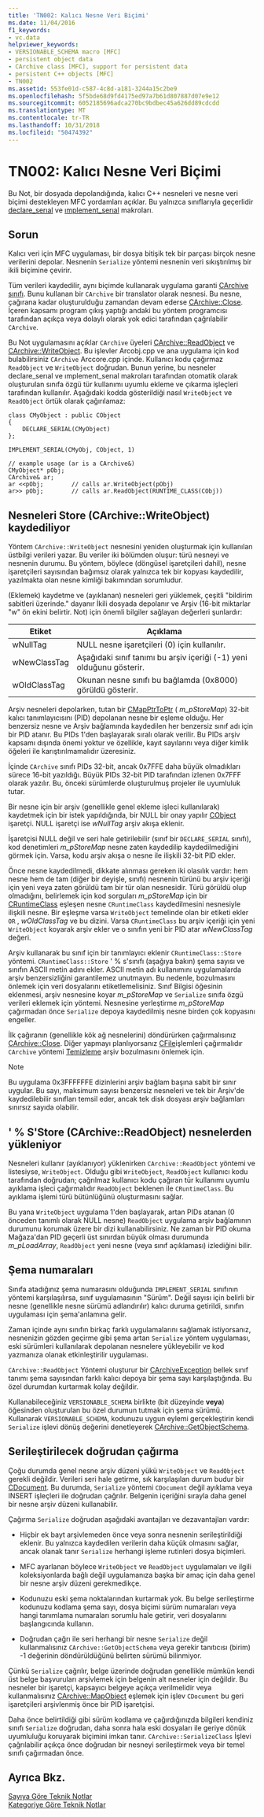 ```yaml
---
title: 'TN002: Kalıcı Nesne Veri Biçimi'
ms.date: 11/04/2016
f1_keywords:
- vc.data
helpviewer_keywords:
- VERSIONABLE_SCHEMA macro [MFC]
- persistent object data
- CArchive class [MFC], support for persistent data
- persistent C++ objects [MFC]
- TN002
ms.assetid: 553fe01d-c587-4c8d-a181-3244a15c2be9
ms.openlocfilehash: 5f5bde68d9fd4175ed97a7b61d807887d07e9e12
ms.sourcegitcommit: 6052185696adca270bc9bdbec45a626dd89cdcdd
ms.translationtype: MT
ms.contentlocale: tr-TR
ms.lasthandoff: 10/31/2018
ms.locfileid: "50474392"
---
```

# <a name="tn002-persistent-object-data-format"></a>TN002: Kalıcı Nesne Veri Biçimi

Bu Not, bir dosyada depolandığında, kalıcı C++ nesneleri ve nesne veri biçimi destekleyen MFC yordamları açıklar. Bu yalnızca sınıflarıyla geçerlidir [declare_serıal](../mfc/reference/run-time-object-model-services.md#declare_serial) ve [ımplement_serıal](../mfc/reference/run-time-object-model-services.md#implement_serial) makroları.

## <a name="the-problem"></a>Sorun

Kalıcı veri için MFC uygulaması, bir dosya bitişik tek bir parçası birçok nesne verilerini depolar. Nesnenin `Serialize` yöntemi nesnenin veri sıkıştırılmış bir ikili biçimine çevirir.

Tüm verileri kaydedilir, aynı biçimde kullanarak uygulama garanti [CArchive sınıfı](../mfc/reference/carchive-class.md). Bunu kullanan bir `CArchive` bir translator olarak nesnesi. Bu nesne, çağırana kadar oluşturulduğu zamandan devam ederse [CArchive::Close](../mfc/reference/carchive-class.md#close). İçeren kapsamı program çıkış yaptığı andaki bu yöntem programcısı tarafından açıkça veya dolaylı olarak yok edici tarafından çağrılabilir `CArchive`.

Bu Not uygulamasını açıklar `CArchive` üyeleri [CArchive::ReadObject](../mfc/reference/carchive-class.md#readobject) ve [CArchive::WriteObject](../mfc/reference/carchive-class.md#writeobject). Bu işlevler Arcobj.cpp ve ana uygulama için kod bulabilirsiniz `CArchive` Arccore.cpp içinde. Kullanıcı kodu çağırmaz `ReadObject` ve `WriteObject` doğrudan. Bunun yerine, bu nesneler declare_serıal ve ımplement_serıal makroları tarafından otomatik olarak oluşturulan sınıfa özgü tür kullanımı uyumlu ekleme ve çıkarma işleçleri tarafından kullanılır. Aşağıdaki kodda gösterildiği nasıl `WriteObject` ve `ReadObject` örtük olarak çağırılamaz:

```
class CMyObject : public CObject
{
    DECLARE_SERIAL(CMyObject)
};

IMPLEMENT_SERIAL(CMyObj, CObject, 1)

// example usage (ar is a CArchive&)
CMyObject* pObj;
CArchive& ar;
ar <<pObj;        // calls ar.WriteObject(pObj)
ar>> pObj;        // calls ar.ReadObject(RUNTIME_CLASS(CObj))
```

## <a name="saving-objects-to-the-store-carchivewriteobject"></a>Nesneleri Store (CArchive::WriteObject) kaydediliyor

Yöntem `CArchive::WriteObject` nesnesini yeniden oluşturmak için kullanılan üstbilgi verileri yazar. Bu veriler iki bölümden oluşur: türü nesneyi ve nesnenin durumu. Bu yöntem, böylece (döngüsel işaretçileri dahil), nesne işaretçileri sayısından bağımsız olarak yalnızca tek bir kopyası kaydedilir, yazılmakta olan nesne kimliği bakımından sorumludur.

(Eklemek) kaydetme ve (ayıklanan) nesneleri geri yüklemek, çeşitli "bildirim sabitleri üzerinde." dayanır İkili dosyada depolanır ve Arşiv (16-bit miktarlar "w" ön ekini belirtir. Not) için önemli bilgiler sağlayan değerleri şunlardır:

|Etiket|Açıklama|
|---------|-----------------|
|wNullTag|NULL nesne işaretçileri (0) için kullanılır.|
|wNewClassTag|Aşağıdaki sınıf tanımı bu arşiv içeriği (-1) yeni olduğunu gösterir.|
|wOldClassTag|Okunan nesne sınıfı bu bağlamda (0x8000) görüldü gösterir.|

Arşiv nesneleri depolarken, tutan bir [CMapPtrToPtr](../mfc/reference/cmapptrtoptr-class.md) ( *m_pStoreMap*) 32-bit kalıcı tanımlayıcısını (PID) depolanan nesne bir eşleme olduğu. Her benzersiz nesne ve Arşiv bağlamında kaydedilen her benzersiz sınıf adı için bir PID atanır. Bu PIDs 1'den başlayarak sıralı olarak verilir. Bu PIDs arşiv kapsamı dışında önemi yoktur ve özellikle, kayıt sayılarını veya diğer kimlik öğeleri ile karıştırılmamalıdır üzeresiniz.

İçinde `CArchive` sınıfı PIDs 32-bit, ancak 0x7FFE daha büyük olmadıkları sürece 16-bit yazıldığı. Büyük PIDs 32-bit PID tarafından izlenen 0x7FFF olarak yazılır. Bu, önceki sürümlerde oluşturulmuş projeler ile uyumluluk tutar.

Bir nesne için bir arşiv (genellikle genel ekleme işleci kullanılarak) kaydetmek için bir istek yapıldığında, bir NULL bir onay yapılır [CObject](../mfc/reference/cobject-class.md) işaretçi. NULL işaretçi ise *wNullTag* arşiv akışa eklenir.

İşaretçisi NULL değil ve seri hale getirilebilir (sınıf bir `DECLARE_SERIAL` sınıfı), kod denetimleri *m_pStoreMap* nesne zaten kaydedilip kaydedilmediğini görmek için. Varsa, kodu arşiv akışa o nesne ile ilişkili 32-bit PID ekler.

Önce nesne kaydedilmedi, dikkate alınması gereken iki olasılık vardır: hem nesne hem de tam (diğer bir deyişle, sınıfı) nesnenin türünü bu arşiv içeriği için yeni veya zaten görüldü tam bir tür olan nesnesidir. Türü görüldü olup olmadığını, belirlemek için kod sorguları *m_pStoreMap* için bir [CRuntimeClass](../mfc/reference/cruntimeclass-structure.md) eşleşen nesne `CRuntimeClass` kaydedilmesini nesnesiyle ilişkili nesne. Bir eşleşme varsa `WriteObject` temelinde olan bir etiketi ekler `OR` , *wOldClassTag* ve bu dizini. Varsa `CRuntimeClass` bu arşiv içeriği için yeni `WriteObject` koyarak arşiv ekler ve o sınıfın yeni bir PID atar *wNewClassTag* değeri.

Arşiv kullanarak bu sınıf için bir tanımlayıcı eklenir `CRuntimeClass::Store` yöntemi. `CRuntimeClass::Store` ' % s'sınıfı (aşağıya bakın) şema sayısı ve sınıfın ASCII metin adını ekler. ASCII metin adı kullanımını uygulamalarda arşiv benzersizliğini garantilemez unutmayın. Bu nedenle, bozulmasını önlemek için veri dosyalarını etiketlemelisiniz. Sınıf Bilgisi öğesinin eklenmesi, arşiv nesnesine koyar *m_pStoreMap* ve `Serialize` sınıfa özgü verileri eklemek için yöntemi. Nesnesine yerleştirme *m_pStoreMap* çağırmadan önce `Serialize` depoya kaydedilmiş nesne birden çok kopyasını engeller.

İlk çağıranın (genellikle kök ağ nesnelerini) döndürürken çağırmalısınız [CArchive::Close](../mfc/reference/carchive-class.md#close). Diğer yapmayı planlıyorsanız [CFile](../mfc/reference/cfile-class.md)işlemleri çağırmalıdır `CArchive` yöntemi [Temizleme](../mfc/reference/carchive-class.md#flush) arşiv bozulmasını önlemek için.

> [!NOTE]
>  Bu uygulama 0x3FFFFFFE dizinlerini arşiv bağlam başına sabit bir sınır uygular. Bu sayı, maksimum sayısı benzersiz nesneleri ve tek bir Arşiv'de kaydedilebilir sınıfları temsil eder, ancak tek disk dosyası arşiv bağlamları sınırsız sayıda olabilir.

## <a name="loading-objects-from-the-store-carchivereadobject"></a>' % S'Store (CArchive::ReadObject) nesnelerden yükleniyor

Nesneleri kullanır (ayıklanıyor) yüklenirken `CArchive::ReadObject` yöntemi ve listesiyse, `WriteObject`. Olduğu gibi `WriteObject`, `ReadObject` kullanıcı kodu tarafından doğrudan; çağrılmaz kullanıcı kodu çağıran tür kullanımı uyumlu ayıklama işleci çağırmalıdır `ReadObject` beklenen ile `CRuntimeClass`. Bu ayıklama işlemi türü bütünlüğünü oluşturmasını sağlar.

Bu yana `WriteObject` uygulama 1'den başlayarak, artan PIDs atanan (0 önceden tanımlı olarak NULL nesne) `ReadObject` uygulama arşiv bağlamının durumunu korumak üzere bir dizi kullanabilirsiniz. Ne zaman bir PID okuma Mağaza'dan PID geçerli üst sınırdan büyük olması durumunda *m_pLoadArray*, `ReadObject` yeni nesne (veya sınıf açıklaması) izlediğini bilir.

## <a name="schema-numbers"></a>Şema numaraları

Sınıfa atadığınız şema numarasını olduğunda `IMPLEMENT_SERIAL` sınıfının yöntemi karşılaşılırsa, sınıf uygulamasının "Sürüm". Değil sayısı için belirli bir nesne (genellikle nesne sürümü adlandırılır) kalıcı duruma getirildi, sınıfın uygulaması için şema'anlamına gelir.

Zaman içinde aynı sınıfın birkaç farklı uygulamalarını sağlamak istiyorsanız, nesnenizin gözden geçirme gibi şema artan `Serialize` yöntem uygulaması, eski sürümleri kullanılarak depolanan nesnelere yükleyebilir ve kod yazmanıza olanak etkinleştirilir uygulaması.

`CArchive::ReadObject` Yöntemi oluşturur bir [CArchiveException](../mfc/reference/carchiveexception-class.md) bellek sınıf tanımı şema sayısından farklı kalıcı depoya bir şema sayı karşılaştığında. Bu özel durumdan kurtarmak kolay değildir.

Kullanabileceğiniz `VERSIONABLE_SCHEMA` birlikte (bit düzeyinde **veya**) öğesinden oluşturulan bu özel durumun tutmak için şema sürümü. Kullanarak `VERSIONABLE_SCHEMA`, kodunuzu uygun eylemi gerçekleştirin kendi `Serialize` işlevi dönüş değerini denetleyerek [CArchive::GetObjectSchema](../mfc/reference/carchive-class.md#getobjectschema).

## <a name="calling-serialize-directly"></a>Serileştirilecek doğrudan çağırma

Çoğu durumda genel nesne arşiv düzeni yükü `WriteObject` ve `ReadObject` gerekli değildir. Verileri seri hale getirme, sık karşılaşılan durum budur bir [CDocument](../mfc/reference/cdocument-class.md). Bu durumda, `Serialize` yöntemi `CDocument` değil ayıklama veya INSERT işleçleri ile doğrudan çağrılır. Belgenin içeriğini sırayla daha genel bir nesne arşiv düzeni kullanabilir.

Çağırma `Serialize` doğrudan aşağıdaki avantajları ve dezavantajları vardır:

- Hiçbir ek bayt arşivlemeden önce veya sonra nesnenin serileştirildiği eklenir. Bu yalnızca kaydedilen verilerin daha küçük olmasını sağlar, ancak olanak tanır `Serialize` herhangi işleme rutinleri dosya biçimleri.

- MFC ayarlanan böylece `WriteObject` ve `ReadObject` uygulamaları ve ilgili koleksiyonlarda bağlı değil uygulamanıza başka bir amaç için daha genel bir nesne arşiv düzeni gerekmedikçe.

- Kodunuzu eski şema noktalarından kurtarmak yok. Bu belge serileştirme kodunuzu kodlama şema sayı, dosya biçimi sürüm numaraları veya hangi tanımlama numaraları sorumlu hale getirir, veri dosyalarını başlangıcında kullanın.

- Doğrudan çağrı ile seri herhangi bir nesne `Serialize` değil kullanmalısınız `CArchive::GetObjectSchema` veya gerekir tanıtıcısı (birim) -1 değerinin döndürüldüğünü belirten sürümü bilinmiyor.

Çünkü `Serialize` çağrılır, belge üzerinde doğrudan genellikle mümkün kendi üst belge başvuruları arşivlemek için belgenin alt nesneler için değildir. Bu nesneler bir işaretçi, kapsayıcı belgeye açıkça verilmelidir veya kullanmalısınız [CArchive::MapObject](../mfc/reference/carchive-class.md#mapobject) eşlemek için işlev `CDocument` bu geri işaretçileri arşivlenmiş önce bir PID işaretçisi.

Daha önce belirtildiği gibi sürüm kodlama ve çağırdığınızda bilgileri kendiniz sınıfı `Serialize` doğrudan, daha sonra hala eski dosyaları ile geriye dönük uyumluluğu koruyarak biçimini imkan tanır. `CArchive::SerializeClass` İşlevi çağrılabilir açıkça önce doğrudan bir nesneyi serileştirmek veya bir temel sınıfı çağırmadan önce.

## <a name="see-also"></a>Ayrıca Bkz.

[Sayıya Göre Teknik Notlar](../mfc/technical-notes-by-number.md)<br/>
[Kategoriye Göre Teknik Notlar](../mfc/technical-notes-by-category.md)

